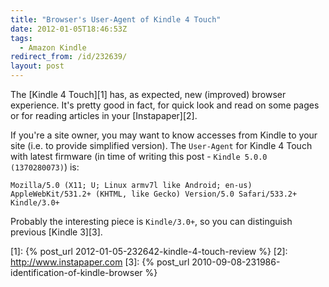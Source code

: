 ```yaml
---
title: "Browser's User-Agent of Kindle 4 Touch"
date: 2012-01-05T18:46:53Z
tags:
  - Amazon Kindle
redirect_from: /id/232639/
layout: post
---
```

The [Kindle 4 Touch][1] has, as expected, new (improved) browser experience. It's pretty good in fact, for quick look and read on some pages or for reading articles in your [Instapaper][2].

If you're a site owner, you may want to know accesses from Kindle to your site (i.e. to provide simplified version). The `User-Agent` for Kindle 4 Touch with latest firmware (in time of writing this post - `Kindle 5.0.0 (1370280073)`) is:

```text
Mozilla/5.0 (X11; U; Linux armv7l like Android; en-us) AppleWebKit/531.2+ (KHTML, like Gecko) Version/5.0 Safari/533.2+ Kindle/3.0+
```

Probably the interesting piece is `Kindle/3.0+`, so you can distinguish previous [Kindle 3][3].

[1]: {% post_url 2012-01-05-232642-kindle-4-touch-review %}
[2]: http://www.instapaper.com
[3]: {% post_url 2010-09-08-231986-identification-of-kindle-browser %}